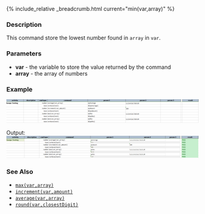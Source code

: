 {% include_relative _breadcrumb.html current="min(var,array)" %}

### Description
This command store the lowest number found in `array` in `var`.


### Parameters
- **var** \- the variable to store the value returned by the command
- **array** \- the array of numbers


### Example
![script](image/min_01.png)

Output:<br/>
![output](image/min_02.png)


### See Also
- [`max(var,array)`](max(var,array))
- [`increment(var,amount)`](increment(var,amount))
- [`average(var,array)`](average(var,array))
- [`round(var,closestDigit)`](round(var,closestDigit))
